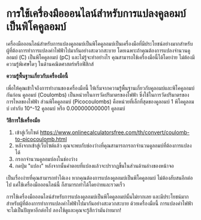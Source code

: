 การใช้เครื่องมือออนไลน์สำหรับการแปลงคูลอมบ์เป็นพิโคคูลอมบ์
==========================================================

เครื่องมือออนไลน์สำหรับการแปลงคูลอมบ์เป็นพิโคคูลอมบ์เป็นเครื่องมือที่มีประโยชน์อย่างมากสำหรับผู้ที่ต้องการทำการแปลงค่าไฟฟ้าไปมากันอย่างสะดวกสะบาย โดยเฉพาะถ้าคุณต้องการแปลงจำนวนคูลอมบ์ (C) เป็นพิโคคูลอมบ์ (pC) และไม่รู้จะทำอย่างไร คุณสามารถใช้เครื่องมือนี้ได้โดยง่าย ไม่ต้องมีความรู้พิเศษใดๆ ในด้านคณิตศาสตร์หรือฟิสิกส์

**ความรู้พื้นฐานเกี่ยวกับเครื่องมือนี้**

เพื่อให้คุณเข้าใจถึงการทำงานของเครื่องมือนี้ ให้เริ่มจากความรู้พื้นฐานเกี่ยวกับคูลอมบ์และพิโคคูลอมบ์กันก่อน คูลอมบ์ (Coulombs) เป็นหน่วยในการวัดปริมาตรของไฟฟ้า ซึ่งใช้ในการวัดปริมาตรของการไหลของไฟฟ้า ส่วนพิโคคูลอมบ์ (Picocoulombs) คือหน่วยที่เล็กที่สุดของคูลอมบ์ 1 พิโคคูลอมบ์ เท่ากับ 10^-12 คูลอมบ์ หรือ 0.000000000001 คูลอมบ์

**วิธีการใช้เครื่องมือ**

1. เข้าสู่เว็บไซต์ <https://www.onlinecalculatorsfree.com/th/convert/coulomb-to-picocoulomb.html>
2. หลังจากเข้าสู่เว็บไซต์แล้ว คุณจะพบกับช่องว่างที่คุณสามารถกรอกจำนวนคูลอมบ์ที่ต้องการแปลงได้
3. กรอกจำนวนคูลอมบ์ลงในช่องว่าง
4. กดปุ่ม "แปลง" หลังจากนั้นคำตอบที่แปลงแล้วจะปรากฎขึ้นในส่วนด้านล่างของหน้าจอ

เป็นเรื่องง่ายที่คุณสามารถทำได้เอง หากคุณต้องการแปลงคูลอมบ์เป็นพิโคคูลอมบ์ ไม่ต้องสับสนอีกต่อไป แค่ใช้เครื่องมือออนไลน์นี้ ก็สามารถทำได้โดยง่ายและรวดเร็ว

การใช้เครื่องมือออนไลน์สำหรับการแปลงคูลอมบ์เป็นพิโคคูลอมบ์นั้นไม่ยากเลย และมีประโยชน์มากสำหรับผู้ที่ต้องการทำการแปลงค่าไฟฟ้าไปมากันอย่างสะดวกสะบาย ด้วยเครื่องมือนี้ การแปลงค่าไฟฟ้าจะไม่เป็นปัญหาอีกต่อไป ลองใช้ดูและคุณจะรู้สึกว่ามันง่ายมาก!